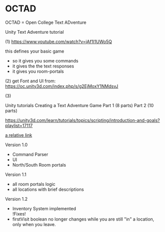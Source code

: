 # OCTAD
OCTAD = Open College Text ADventure

Unity Text Adventure tutorial

(1)
https://www.youtube.com/watch?v=jAf1I1UWo5Q

this defines your basic game
- so it gives you some commands
- it gives the the text responses
- it gives you room-portals

	
(2)
get Font and UI from:
https://oc.unity3d.com/index.php/s/g2EjMoxY1NMdsvJ

(3)
	 	
Unity tutorials 
Creating a Text Adventure Game
Part 1 (8 parts)
Part 2 (10 parts)

https://unity3d.com/learn/tutorials/topics/scripting/introduction-and-goals?playlist=17117

[a relative link](Roadmap.md)

Version 1.0
- Command Parser
- UI
- North/South Room portals

Version 1.1
- all room portals logic
- all locations with brief descriptions

Version 1.2
- Inventory System implemented
<br>!Fixes!
- firstVisit boolean no longer changes while you are still "in" a location, only when you leave.

